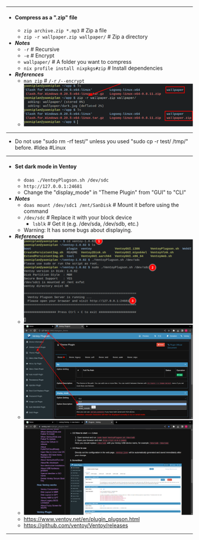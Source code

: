 - ---
- #### Compress as a ".zip" file
    - `zip archive.zip *.mp3` # Zip a file
    - `zip -r wallpaper.zip wallpaper/` # Zip a directory
- ***Notes***
    - `-r` # Recursive
    - `-e` # Encrypt
    - `wallpaper/` # A folder you want to compress
    - `nix profile install nixpkgs#zip` # Install dependencies
- ***References***
    - `man zip` # `/-r` `/--encrypt`
    - ![image.png](../assets/image_1669360589011_0.png)
- ---
- Do not use "sudo rm -rf test/" unless you used "sudo cp -r test/ /tmp/" before. #Idea #Linux
- ---
- #### Set dark mode in Ventoy
    - `doas ./VentoyPlugson.sh /dev/sdc`
    - `http://127.0.0.1:24681`
    - Change the "display_mode" in "Theme Plugin" from "GUI" to "CLI"
- ***Notes***
    - `doas mount /dev/sdc1 /mnt/SanDisk` # Mount it before using the command
    - `/dev/sdc` # Replace it with your block device
        - `lsblk` # Get it (e.g. /dev/sda, /dev/sdb, etc.)
    - Warning: It has some bugs about displaying.
- ***References***
    - ![image.png](../assets/image_1669358377096_0.png)
    - ![image.png](../assets/image_1669358556131_0.png)
    - ![image.png](../assets/image_1669358913831_0.png)
    - https://www.ventoy.net/en/plugin_plugson.html
    - https://github.com/ventoy/Ventoy/releases
- ---
